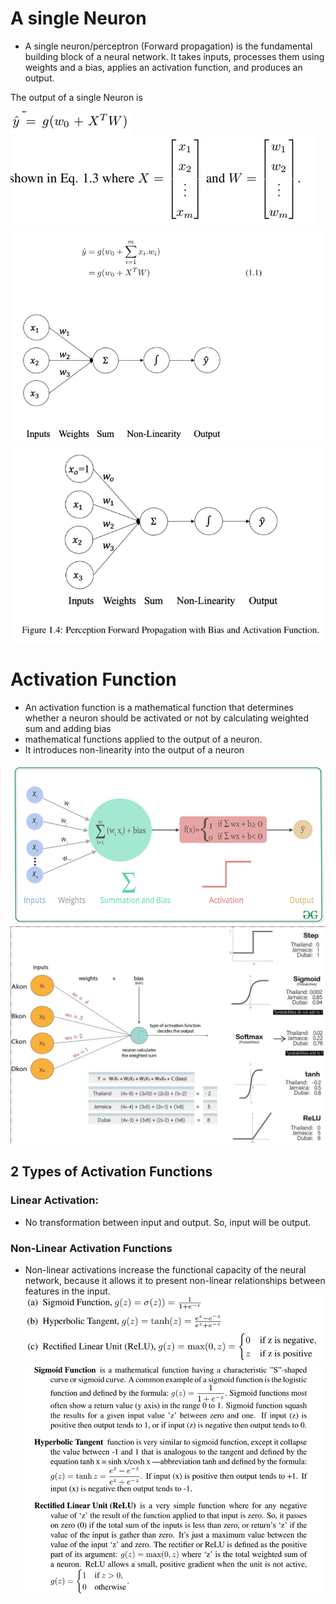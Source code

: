 # A single Neuron
- A single neuron/perceptron (Forward propagation) is the fundamental building block of a neural network. It takes inputs, processes them using weights and a bias, applies an activation function, and produces an output.

The output of a single Neuron is

![alt text](assets/output_of_single_nuron.png)
![alt text](assets/output_of_single_nuron_2.png)
![alt text](assets/output_of_single_nuron_3.png)
![alt text](assets/output_of_single_nuron_4.png)

# Activation Function
- An activation function is a mathematical function that determines whether a neuron should be activated or not by calculating weighted sum and adding bias
- mathematical functions applied to the output of a neuron.
- It introduces non-linearity into the output of  a neuron

![alt text](assets/activation_function_depth.png)
![alt text](assets/activation_function_depth_2.png)

## 2 Types of Activation Functions

### Linear Activation: 
- No transformation between input and output. So, input will be output.

### Non-Linear Activation Functions
- Non-linear activations increase the functional capacity of the neural network, because it allows it to present non-linear relationships between features in the input.
![alt text](assets/activation_function_depth_3.png)
![alt text](assets/activation_function_depth_4.png)

 